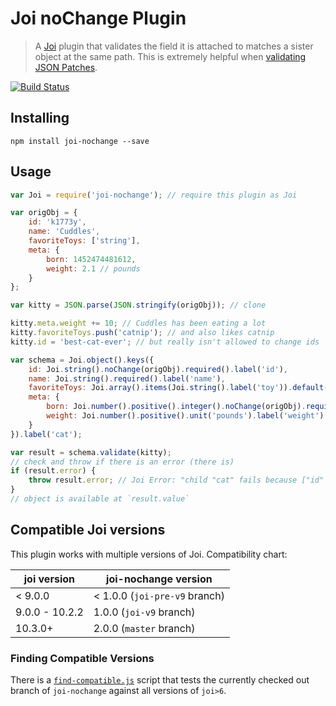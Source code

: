 # Joi noChange Plugin

> A [Joi](https://github.com/hapijs/joi) plugin that validates the field it is attached to matches a sister object at the same path. This is extremely helpful when [validating JSON Patches](https://medium.com/@markherhold/validating-json-patch-requests-44ca5981a7fc#.e6kf262wf).

[![Build Status](https://travis-ci.org/MarkHerhold/joi-nochange.svg?branch=master)](https://travis-ci.org/MarkHerhold/joi-nochange)

## Installing
```shell
npm install joi-nochange --save
```

## Usage

```js
var Joi = require('joi-nochange'); // require this plugin as Joi

var origObj = {
    id: 'k1773y',
    name: 'Cuddles',
    favoriteToys: ['string'],
    meta: {
        born: 1452474481612,
        weight: 2.1 // pounds
    }
};

var kitty = JSON.parse(JSON.stringify(origObj)); // clone

kitty.meta.weight += 10; // Cuddles has been eating a lot
kitty.favoriteToys.push('catnip'); // and also likes catnip
kitty.id = 'best-cat-ever'; // but really isn't allowed to change ids

var schema = Joi.object().keys({
    id: Joi.string().noChange(origObj).required().label('id'),
    name: Joi.string().required().label('name'),
    favoriteToys: Joi.array().items(Joi.string().label('toy')).default([]).label('favoriteToys'),
    meta: {
        born: Joi.number().positive().integer().noChange(origObj).required().label('born'),
        weight: Joi.number().positive().unit('pounds').label('weight')
    }
}).label('cat');

var result = schema.validate(kitty);
// check and throw if there is an error (there is)
if (result.error) {
    throw result.error; // Joi Error: "child "cat" fails because ["id" is not allowed to change]"
}
// object is available at `result.value`
```

## Compatible Joi versions
This plugin works with multiple versions of Joi. Compatibility chart:

| **joi version** | **joi-nochange version**      |
|-----------------|-------------------------------|
| < 9.0.0         | < 1.0.0 (`joi-pre-v9` branch) |
| 9.0.0 - 10.2.2  | 1.0.0 (`joi-v9` branch)       |
| 10.3.0+         | 2.0.0 (`master` branch)       |

### Finding Compatible Versions
There is a [`find-compatible.js`](find-compatible.js) script that tests the currently checked out branch of `joi-nochange` against all versions of `joi>6`.
